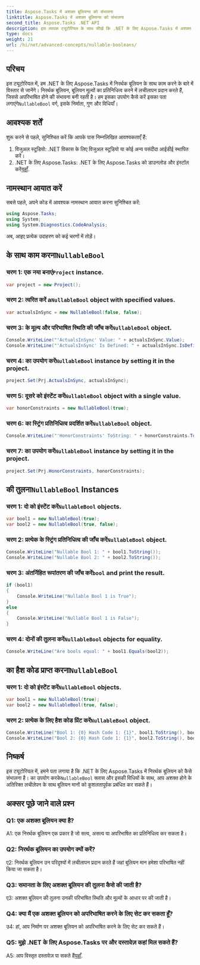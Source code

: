 ```yaml
---
title: Aspose.Tasks में अशक्त बूलियन्स को संभालना
linktitle: Aspose.Tasks में अशक्त बूलियन्स को संभालना
second_title: Aspose.Tasks .NET API
description: इस व्यापक ट्यूटोरियल के साथ सीखें कि .NET के लिए Aspose.Tasks में अशक्त बूलियन को प्रभावी ढंग से कैसे संभालें। `NullableBool` वर्ग के उपयोग में महारत हासिल करें और अपने .NET विकास को बढ़ाएं।
type: docs
weight: 21
url: /hi/net/advanced-concepts/nullable-booleans/
---
```

## परिचय

इस ट्यूटोरियल में, हम .NET के लिए Aspose.Tasks में निरर्थक बूलियन के साथ काम करने के बारे में विस्तार से जानेंगे। निरर्थक बूलियन, बूलियन मूल्यों का प्रतिनिधित्व करने में लचीलापन प्रदान करते हैं, जिससे अपरिभाषित होने की संभावना बनी रहती है। हम इसका उपयोग कैसे करें इसका पता लगाएंगे`NullableBool` वर्ग, इसके निर्माता, गुण और विधियाँ।

## आवश्यक शर्तें

शुरू करने से पहले, सुनिश्चित करें कि आपके पास निम्नलिखित आवश्यकताएँ हैं:

1. विजुअल स्टूडियो: .NET विकास के लिए विजुअल स्टूडियो या कोई अन्य पसंदीदा आईडीई स्थापित करें।
2.  .NET के लिए Aspose.Tasks: .NET के लिए Aspose.Tasks को डाउनलोड और इंस्टॉल करें[यहाँ](https://releases.aspose.com/tasks/net/).

## नामस्थान आयात करें

सबसे पहले, अपने कोड में आवश्यक नामस्थान आयात करना सुनिश्चित करें:

```csharp
using Aspose.Tasks;
using System;
using System.Diagnostics.CodeAnalysis;


```

अब, आइए प्रत्येक उदाहरण को कई चरणों में तोड़ें।

##  के साथ काम करना`NullableBool`

###  चरण 1: एक नया बनाएं`Project` instance.

```csharp
var project = new Project();
```

###  चरण 2: त्वरित करें a`NullableBool` object with specified values.

```csharp
var actualsInSync = new NullableBool(false, false);
```

###  चरण 3: के मूल्य और परिभाषित स्थिति की जाँच करें`NullableBool` object.

```csharp
Console.WriteLine("'ActualsInSync' Value: " + actualsInSync.Value);
Console.WriteLine("'ActualsInSync' Is Defined: " + actualsInSync.IsDefined);
```

###  चरण 4: का उपयोग करें`NullableBool` instance by setting it in the project.

```csharp
project.Set(Prj.ActualsInSync, actualsInSync);
```

###  चरण 5: दूसरे को इंस्टेंट करें`NullableBool` object with a single value.

```csharp
var honorConstraints = new NullableBool(true);
```

###  चरण 6: का स्ट्रिंग प्रतिनिधित्व प्रदर्शित करें`NullableBool` object.

```csharp
Console.WriteLine("'HonorConstraints' ToString: " + honorConstraints.ToString());
```

###  चरण 7: का उपयोग करें`NullableBool` instance by setting it in the project.

```csharp
project.Set(Prj.HonorConstraints, honorConstraints);
```

##  की तुलना`NullableBool` Instances

###  चरण 1: दो को इंस्टेंट करें`NullableBool` objects.

```csharp
var bool1 = new NullableBool(true);
var bool2 = new NullableBool(true, false);
```

###  चरण 2: प्रत्येक के स्ट्रिंग प्रतिनिधित्व की जाँच करें`NullableBool` object.

```csharp
Console.WriteLine("Nullable Bool 1: " + bool1.ToString());
Console.WriteLine("Nullable Bool 2: " + bool2.ToString());
```

###  चरण 3: अंतर्निहित रूपांतरण की जाँच करें`bool` and print the result.

```csharp
if (bool1)
{
    Console.WriteLine("Nullable Bool 1 is True");
}
else
{
    Console.WriteLine("Nullable Bool 1 is False");
}
```

###  चरण 4: दोनों की तुलना करें`NullableBool` objects for equality.

```csharp
Console.WriteLine("Are bools equal: " + bool1.Equals(bool2));
```

##  का हैश कोड प्राप्त करना`NullableBool`

###  चरण 1: दो को इंस्टेंट करें`NullableBool` objects.

```csharp
var bool1 = new NullableBool(true);
var bool2 = new NullableBool(true, false);
```

### चरण 2: प्रत्येक के लिए हैश कोड प्रिंट करें`NullableBool` object.

```csharp
Console.WriteLine("Bool 1: {0} Hash Code 1: {1}", bool1.ToString(), bool1.GetHashCode());
Console.WriteLine("Bool 2: {0} Hash Code 1: {1}", bool2.ToString(), bool2.GetHashCode());
```

## निष्कर्ष

 इस ट्यूटोरियल में, हमने पता लगाया है कि .NET के लिए Aspose.Tasks में निरर्थक बूलियन को कैसे संभालना है। का उपयोग करके`NullableBool` क्लास और इसकी विधियों के साथ, आप अशक्त होने के अतिरिक्त लचीलेपन के साथ बूलियन मानों को कुशलतापूर्वक प्रबंधित कर सकते हैं।

## अक्सर पूछे जाने वाले प्रश्न

### Q1: एक अशक्त बूलियन क्या है?

A1: एक निरर्थक बूलियन एक प्रकार है जो सत्य, असत्य या अपरिभाषित का प्रतिनिधित्व कर सकता है।

### Q2: निरर्थक बूलियन का उपयोग क्यों करें?

ए2: निरर्थक बूलियन उन परिदृश्यों में लचीलापन प्रदान करते हैं जहां बूलियन मान हमेशा परिभाषित नहीं किया जा सकता है।

### Q3: समानता के लिए अशक्त बूलियन की तुलना कैसे की जाती है?

ए3: अशक्त बूलियन की तुलना उनकी परिभाषित स्थिति और मूल्यों के आधार पर की जाती है।

### Q4: क्या मैं एक अशक्त बूलियन को अपरिभाषित करने के लिए सेट कर सकता हूँ?

उ4: हां, आप निर्माण पर अशक्त बूलियन को अपरिभाषित करने के लिए सेट कर सकते हैं।

### Q5: मुझे .NET के लिए Aspose.Tasks पर और दस्तावेज़ कहां मिल सकते हैं?

 A5: आप विस्तृत दस्तावेज़ पा सकते हैं[यहाँ](https://reference.aspose.com/tasks/net/).